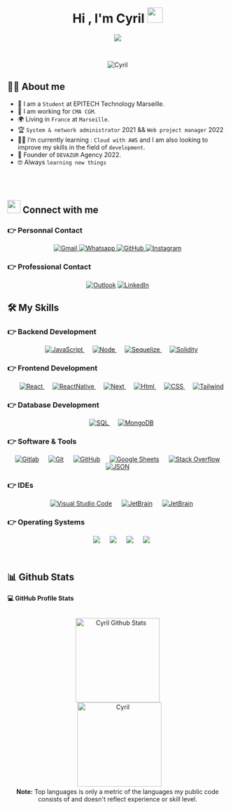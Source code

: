 <h1 align="center">Hi , I'm Cyril <img src="https://media.giphy.com/media/hvRJCLFzcasrR4ia7z/giphy.gif" width="35"></h1>
<p align="center">
  <a href="https://github.com/DenverCoder1/readme-typing-svg"><img src="https://readme-typing-svg.herokuapp.com?lines=Web+&+Mobile+Developper;Student+Epitech+Technology;React+Node;Always%20learning%20new%20things&](https://readme-typing-svg.herokuapp.com?font=Fira+Code&pause=500&color=2B9FF3&width=435&lines=Web+%26+Mobile+Developper;Student+Epitech+Technology;React+%26+Node+%26+Next+JS;Always+learning+new+things&center=true&width=500&height=50"></a>
</p>


<br>

<p align="center"> 
	<img src="https://komarev.com/ghpvc/?username=cyril-bancqlabel=Profile%20views&color=0e75b6&style=plastic" alt="Cyril" /> 
</p>


## :sassy_man:  About me
- :school: I am a `Student` at EPITECH Technology Marseille.
- :briefcase: I am working for `CMA CGM`.
- :earth_africa: Living in `France` at `Marseille`.
- :trophy: `System & network administrator` 2021 && `Web project manager` 2022 
- :student: I’m currently learning : `Cloud with AWS` and I am also looking to improve my skills in the field of `development`.
- :office: Founder of `DEVAZUR` Agency 2022.
- :nerd_face: Always `learning new things`

<br>
<br>

## <img src="https://media.giphy.com/media/iY8CRBdQXODJSCERIr/giphy.gif" width="30px"> Connect with me
### 👉 Personnal Contact
<p align="center">
	<a href="mailto:cyril.bancq@gmail.com"><img img src="https://img.shields.io/badge/Gmail-D14836?style=for-the-badge&logo=gmail&logoColor=white" alt="Gmail"/>
	<a href="https://wa.me/0676988485"><img src="	https://img.shields.io/badge/WhatsApp-25D366?style=for-the-badge&logo=whatsapp&logoColor=white" alt="Whatsapp"/ 		</a>
	<a href="https://github.com/cyril-bancq"><img src="https://img.shields.io/badge/GitHub-100000?style=for-the-badge&logo=github&logoColor=white" alt="GitHub"/>		</a>
	<a href="https://www.instagram.com/cyril_bancq/"><img src="https://img.shields.io/badge/Instagram-E4405F?style=for-the-badge&logo=instagram&logoColor=white" alt="Instagram"/></a>
</p>
		
### 👉 Professional Contact
<p align="center">
	<a href="mailto:contact@devazur.fr"><img img src="https://img.shields.io/badge/Microsoft_Outlook-0078D4?style=for-the-badge&logo=microsoft-outlook&logoColor=white" alt="Outlook"/></a>
	<a href="https://www.linkedin.com/in/cyril-bancq-a662a2160/"><img src="https://img.shields.io/badge/LinkedIn-0077B5?style=for-the-badge&logo=linkedin&logoColor=white" alt="LinkedIn"/></a>
</p>




## 🛠️ My Skills

### 👉 Backend Development

<p align="center"> 
  &emsp;
  <a href="https://developer.mozilla.org/en-US/docs/Web/JavaScript" target="_blank"> 
     <img alt="JavaScript" src="https://img.shields.io/badge/JavaScript-323330?style=for-the-badge&logo=javascript&logoColor=F7DF1E">
   </a>
  &emsp;
  <a href="https://developer.mozilla.org/en-US/docs/Web/JavaScript" target="_blank"> 
     <img alt="Node" src="https://img.shields.io/badge/Node.js-339933?style=for-the-badge&logo=nodedotjs&logoColor=white">
   </a>
  &emsp;
  <a href="https://developer.mozilla.org/en-US/docs/Web/JavaScript" target="_blank"> 
     <img alt="Sequelize" src="https://img.shields.io/badge/Sequelize-52B0E7?style=for-the-badge&logo=Sequelize&logoColor=white">
   </a>
  &emsp;
  <a href="https://developer.mozilla.org/en-US/docs/Web/JavaScript" target="_blank"> 
     <img alt="Solidity" src="https://img.shields.io/badge/Solidity-e6e6e6?style=for-the-badge&logo=solidity&logoColor=black">
   </a>
</p>

### 👉 Frontend Development
<p align="center">
  &emsp;
  <a href="https://developer.mozilla.org/en-US/docs/Web/JavaScript" target="_blank"> 
     <img alt="React" src="https://img.shields.io/badge/React-20232A?style=for-the-badge&logo=react&logoColor=61DAFB">
   </a>
  &emsp;
  <a href="https://developer.mozilla.org/en-US/docs/Web/JavaScript" target="_blank"> 
     <img alt="ReactNative" src="https://img.shields.io/badge/React_Native-20232A?style=for-the-badge&logo=react&logoColor=61DAFB">
   </a>
  &emsp;
  <a href="https://developer.mozilla.org/en-US/docs/Web/JavaScript" target="_blank"> 
     <img alt="Next" src="https://img.shields.io/badge/next.js-000000?style=for-the-badge&logo=nextdotjs&logoColor=white">
   </a>
  &emsp;
  <a href="https://developer.mozilla.org/en-US/docs/Web/JavaScript" target="_blank"> 
     <img alt="Html" src="https://img.shields.io/badge/HTML5-E34F26?style=for-the-badge&logo=html5&logoColor=white">
   </a>
  &emsp;
  <a href="https://developer.mozilla.org/en-US/docs/Web/JavaScript" target="_blank"> 
     <img alt="CSS" src="https://img.shields.io/badge/CSS3-1572B6?style=for-the-badge&logo=css3&logoColor=white">
   </a>
  &emsp;
  <a href="https://developer.mozilla.org/en-US/docs/Web/JavaScript" target="_blank"> 
     <img alt="Tailwind" src="https://img.shields.io/badge/Tailwind_CSS-38B2AC?style=for-the-badge&logo=tailwind-css&logoColor=white">
   </a>
</p>

### 👉 Database Development
<p align="center"> 
  &emsp; 
  <a href="https://www.w3.org/html/" target="_blank"> 
   <img alt="SQL" src="https://img.shields.io/badge/MySQL-005C84?style=for-the-badge&logo=mysql&logoColor=white">
  </a>
  &emsp; 
  <a href="https://www.w3.org/html/" target="_blank"> 
   <img alt="MongoDB" src="https://img.shields.io/badge/MongoDB-4EA94B?style=for-the-badge&logo=mongodb&logoColor=white">
  </a> 
</p>

 ### 👉 Software & Tools
 
<p align="center">
  &emsp;
    <a href="#"><img alt="Gitlab" src="https://img.shields.io/badge/GitLab-330F63?style=for-the-badge&logo=gitlab&logoColor=white"></a>
  &emsp;
    <a href="#"><img alt="Git" src="https://img.shields.io/badge/GIT-E44C30?style=for-the-badge&logo=git&logoColor=white"></a>
  &emsp;
    <a href="#"><img alt="GitHub" src="https://img.shields.io/badge/GitHub-100000?style=for-the-badge&logo=github&logoColor=white"></a>
  &emsp;
    <a href="#"><img alt="Google Sheets" src="https://img.shields.io/badge/Google%20Sheets-34A853?style=for-the-badge&logo=google-sheets&logoColor=white"></a>
  &emsp;
    <a href="#"><img alt="Stack Overflow" src="https://img.shields.io/badge/Stack_Overflow-FE7A16?style=for-the-badge&logo=stack-overflow&logoColor=white"></a>
  &emsp;
    <a href="#"><img alt="JSON" img src="https://img.shields.io/badge/json-5E5C5C?style=for-the-badge&logo=json&logoColor=white"></a>
</p>

 ### 👉 IDEs
 
<p align="center">
  &emsp;
    <a href="#"><img alt="Visual Studio Code" src="https://img.shields.io/badge/VSCode-0078D4?style=for-the-badge&logo=visual%20studio%20code&logoColor=white"></a>
  &emsp;
    <a href="#"><img alt="JetBrain" src="https://img.shields.io/badge/IntelliJ_IDEA-000000.svg?style=for-the-badge&logo=intellij-idea&logoColor=white" /></a>
  &emsp;
    <a href="#"><img alt="JetBrain" src="https://img.shields.io/badge/Android_Studio-3DDC84?style=for-the-badge&logo=android-studio&logoColor=white" /></a>
</p>

 ### 👉 Operating Systems
 
<p align="center">
  &emsp;
    <a href="#"><img src="https://img.shields.io/badge/Linux-FCC624?style=for-the-badge&logo=linux&logoColor=black"></a>
  &emsp;
    <a href="#"><img src="https://img.shields.io/badge/Ubuntu-E95420?style=for-the-badge&logo=ubuntu&logoColor=white"></a>
  &emsp;
    <a href="#"><img src="https://img.shields.io/badge/Windows-0078D6?style=for-the-badge&logo=windows&logoColor=white"></a>
  &emsp;
    <a href="#"><img src="https://img.shields.io/badge/Debian-A81D33?style=for-the-badge&logo=debian&logoColor=white" /></a>	  
</p>

<br/>

## 📊 Github Stats



  <summary><b>💻 GitHub Profile Stats</b></summary>
  <br/>
  <p align="center">
    <a href="https://github.com/cyril-bancq/github-readme-stats"><img alt="Cyril Github Stats" src="https://github-readme-stats.vercel.app/api?username=cyril-bancq&show_icons=true&count_private=true&theme=algolia" height="192px"/></a>
<br/>
  &nbsp;
	  <img src="https://github-readme-stats.vercel.app/api/top-langs?username=cyril-bancq&langs_count=10&show_icons=true&locale=en&layout=compact&theme=algolia" alt="Cyril" height="192px"/>
  <br/>
  <b>Note:</b> Top languages is only a metric of the languages my public code consists of and doesn't reflect experience or skill level.
  </p>
